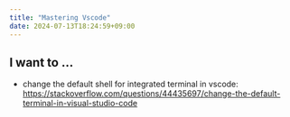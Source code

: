 ```yaml
---
title: "Mastering Vscode"
date: 2024-07-13T18:24:59+09:00
---
```


## I want to ...

- change the default shell for integrated terminal in vscode: https://stackoverflow.com/questions/44435697/change-the-default-terminal-in-visual-studio-code
